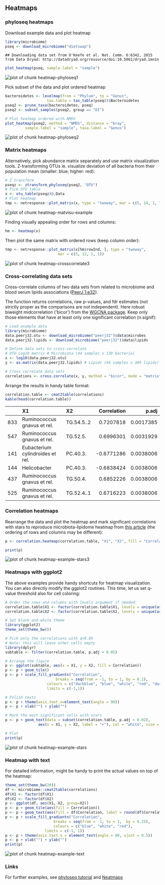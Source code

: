 ## Heatmaps

### phyloseq heatmaps

Download example data and plot heatmap


```r
library(microbiome)
pseq <- download_microbiome("dietswap")
```

```
## Downloading data set from O'Keefe et al. Nat. Comm. 6:6342, 2015 from Data Dryad: http://datadryad.org/resource/doi:10.5061/dryad.1mn1n
```

```r
plot_heatmap(pseq, sample.label = "sample")
```

![plot of chunk heatmap-phyloseq1](figure/heatmap-phyloseq1-1.png) 

Pick subset of the data and plot ordered heatmap


```r
bacteroidetes <- levelmap(from = "Phylum", to = "Genus",
	      	 	   tax.table = tax_table(pseq))$Bacteroidetes
pseq2 <- prune_taxa(bacteroidetes, pseq)
pseq2 <- subset_samples(pseq2, group == "DI")

# Plot heatmap ordered with NMDS
plot_heatmap(pseq2, method = "NMDS", distance = "bray",
	     sample.label = "sample", taxa.label = "Genus")
```

![plot of chunk heatmap-phyloseq2](figure/heatmap-phyloseq2-1.png) 


### Matrix heatmaps

Alternatively, pick abundance matrix separately and use matrix
visualization tools. Z-transforming OTUs ie. visualize deviation of
all bacteria from their population mean (smaller: blue; higher: red):


```r
# Z transform
pseqz <- ztransform_phyloseq(pseq2, "OTU")
# Pick OTU table
x <- otu_table(pseqz)@.Data
# Plot heatmap
tmp <- netresponse::plot_matrix(x, type = "twoway", mar = c(5, 14, 1, 1))
```

![plot of chunk heatmap-matvisu-example](figure/heatmap-matvisu-example-1.png) 

Finding visually appealing order for rows and columns:


```r
hm <- heatmap(x) 
```

Then plot the same matrix with ordered rows (keep column order):


```r
tmp <- netresponse::plot_matrix(x[hm$rowInd, ], type = "twoway",
       			        mar = c(5, 12, 1, 1))
```

![plot of chunk heatmap-crosscorrelate3](figure/heatmap-crosscorrelate3-1.png) 


### Cross-correlating data sets

Cross-correlate columns of two data sets from related to microbiome and blood serum lipids associations ([PeerJ 1:e32](https://peerj.com/articles/32/)).

The function returns correlations, raw p-values, and fdr estimates (not strictly proper as the comparisons are not independent). Here robust biweight midcorrelation ('bicor') from the [WGCNA package](http://labs.genetics.ucla.edu/horvath/CoexpressionNetwork/Rpackages/WGCNA/). Keep only those elements that have at least only one significant correlation (n.signif):


```r
# Load example data 
library(microbiome)
data.peerj32.otu <- download_microbiome("peerj32")$data$microbes
data.peerj32.lipids <- download_microbiome("peerj32")$data$lipids

# Define data sets to cross-correlate
# OTU Log10 matrix # Microbiota (44 samples x 130 bacteria)
x <- log10(data.peerj32.otu)
y <- as.matrix(data.peerj32.lipids) # Lipids (44 samples x 389 lipids)

# Cross correlate data sets
correlations <- cross.correlate(x, y, method = "bicor", mode = "matrix", p.adj.threshold = 0.05, n.signif = 1)
```

Arrange the results in handy table format: 


```r
correlation.table <- cmat2table(correlations)
kable(head(correlation.table))
```



|    |X1                               |X2         | Correlation|     p.adj|
|:---|:--------------------------------|:----------|-----------:|---------:|
|833 |Ruminococcus gnavus et rel.      |TG.54.5..2 |   0.7207818| 0.0017385|
|547 |Ruminococcus gnavus et rel.      |TG.52.5.   |   0.6996301| 0.0031929|
|141 |Eubacterium cylindroides et rel. |PC.40.3.   |  -0.6771286| 0.0038006|
|144 |Helicobacter                     |PC.40.3.   |  -0.6838424| 0.0038006|
|437 |Ruminococcus gnavus et rel.      |TG.50.4.   |   0.6852226| 0.0038006|
|525 |Ruminococcus gnavus et rel.      |TG.52.4..1 |   0.6716223| 0.0038006|

### Correlation heatmaps

Rearrange the data and plot the heatmap and mark significant correlations with stars to reproduce microbiota-lipidome heatmap from [this article](https://peerj.com/articles/32/) (the ordering of rows and columns may be different): 


```r
p <- correlation.heatmap(correlation.table, "X1", "X2", fill = "Correlation", star = "p.adj", p.adj.threshold = 0.05) 
```

```r
print(p)
```

![plot of chunk heatmap-example-stars3](figure/heatmap-example-stars3-1.png) 


### Heatmaps with ggplot2

The above examples provide handy shortcuts for heatmap visualization. You can also directly modify the ggplot2 routines. This time, let us set q-value threshold also for cell coloring: 


```r
# Order the rows and columns with levels argument if needed:
correlation.table$X1 <- factor(correlation.table$X1, levels = unique(as.character(correlation.table$X1)))
correlation.table$X2 <- factor(correlation.table$X2, levels = unique(as.character(correlation.table$X2)))

# Set black-and-white theme
library(ggplot2)
theme_set(theme_bw())

# Pick only the correlations with q<0.05
# Note: this will leave other cells empty
library(dplyr)
subtable <- filter(correlation.table, p.adj < 0.05)

# Arrange the figure
p <- ggplot(subtable, aes(x = X1, y = X2, fill = Correlation))
p <- p + geom_tile() 
p <- p + scale_fill_gradientn("Correlation", 
       	 		       breaks = seq(from = -1, to = 1, by = 0.2), 
			       colours = c("darkblue", "blue", "white", "red", "darkred"), 
			       limits = c(-1,1)) 

# Polish texts
p <- p + theme(axis.text.x=element_text(angle = 90))
p <- p + xlab("") + ylab("")

# Mark the most significant cells with stars
p <- p + geom_text(data = subset(correlation.table, p.adj < 0.02), 
       	 	   aes(x = X1, y = X2, label = "+"), col = "white", size = 5)

# Plot
print(p)
```

![plot of chunk heatmap-example-stars](figure/heatmap-example-stars-1.png) 

### Heatmap with text

For detailed information, might be handy to print the actual values on
top of the heatmap:


```r
theme_set(theme_bw(20))
df <- microbiome::cmat2table(correlations)
df$X1 <- factor(df$X1)
df$X2 <- factor(df$X2)
p <- ggplot(df, aes(X1, X2, group=X2)) 
p <- p + geom_tile(aes(fill = Correlation)) 
p <- p + geom_text(aes(fill = df$Correlation, label = round(df$Correlation, 1)), size = 2) 
p <- p + scale_fill_gradientn("Correlation", 
       	 		      breaks = seq(from = -1, to = 1,  by = 0.25), 
       	 		      colours = c("blue", "white", "red"), 
			      limits = c(-1, 1))
p <- p + theme(axis.text.x = element_text(angle = 90, vjust = 0.5)) 
p <- p + xlab("") + ylab("")
print(p)
```

![plot of chunk heatmap-example-text](figure/heatmap-example-text-1.png) 

### Links

For further examples, see [phyloseq tutorial](http://joey711.github.io/phyloseq/plot_heatmap-examples.html) and [Neatmaps](http://www.biomedcentral.com/1471-2105/11/45)

